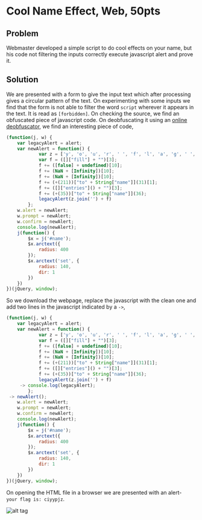 # Cool Name Effect, Web, 50pts

## Problem

Webmaster developed a simple script to do cool effects on your name, but his code not filtering the inputs correctly execute javascript alert and prove it. 

## Solution

We are presented with a form to give the input text which after processing gives a circular pattern of the text. On experimenting with some inputs we find that the form is not able to filter the word `script` wherever it appears in the text. It is read as `[forbidden]`. On checking the source, we find an obfuscated piece of javascript code. On deobfuscating it using an [online deobfuscator](http://deobfuscatejavascript.com/), we find an interesting piece of code,

```javascript
(function(j, w) {
    var legacyAlert = alert;
    var newAlert = function() {
            var z = ['y', 'o', 'u', 'r', ' ', 'f', 'l', 'a', 'g', ' ', 'i', 's', ':'];
            var f = ([]["fill"] + "")[3];
            f += ([false] + undefined)[10];
            f += (NaN + [Infinity])[10];
            f += (NaN + [Infinity])[10];
            f += (+(211))["to" + String["name"]](31)[1];
            f += ([]["entries"]() + "")[3];
            f += (+(35))["to" + String["name"]](36);
            legacyAlert(z.join('') + f)
        };
    w.alert = newAlert;
    w.prompt = newAlert;
    w.confirm = newAlert;
    console.log(newAlert);
    j(function() {
        $x = j('#name');
        $x.arctext({
            radius: 400
        });
        $x.arctext('set', {
            radius: 140,
            dir: 1
        })
    })
})(jQuery, window);
```

So we download the webpage, replace the javascript with the clean one and add two lines in the javascript indicated by a `->`,

```javascript
(function(j, w) {
    var legacyAlert = alert;
    var newAlert = function() {
            var z = ['y', 'o', 'u', 'r', ' ', 'f', 'l', 'a', 'g', ' ', 'i', 's', ':'];
            var f = ([]["fill"] + "")[3];
            f += ([false] + undefined)[10];
            f += (NaN + [Infinity])[10];
            f += (NaN + [Infinity])[10];
            f += (+(211))["to" + String["name"]](31)[1];
            f += ([]["entries"]() + "")[3];
            f += (+(35))["to" + String["name"]](36);
            legacyAlert(z.join('') + f)
	 -> console.log(legacyAlert);
        };
 -> newAlert();
    w.alert = newAlert;
    w.prompt = newAlert;
    w.confirm = newAlert;
    console.log(newAlert);
    j(function() {
        $x = j('#name');
        $x.arctext({
            radius: 400
        });
        $x.arctext('set', {
            radius: 140,
            dir: 1
        })
    })
})(jQuery, window);
```

On opening the HTML file in a browser we are presented with an alert-  
`your flag is: ciyypjz`.

![alt tag](https://github.com/MrMugiwara/WriteupsCTF/)
